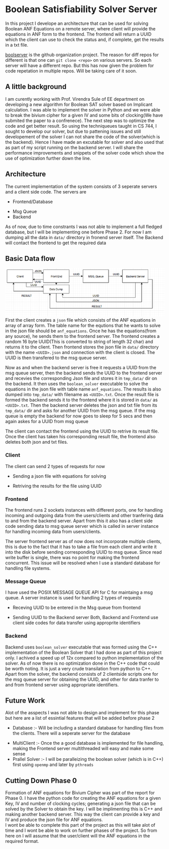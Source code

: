 # Boolean Satisfiability Solver Server
In this project I develope an architecture that can be used for solving Boolean ANF Equations on a remote server, where client will provide the equations in ANF form to the frontend. The frontend will return a UUID which the client can use to check the status and, if complete, get the results in a txt file.

[boolserver](http://github.com/boolserver) is the github organization project. The reason for diff repos for different is that one can `git clone <repo>` on various servers. So each server will have a different repo. But this has now given the problem for code repetation in multiple repos. Will be taking care of it soon.

## A little background
I am curently working with Prof. Virendra Sule of EE department on developing a new algorithm for Boolean SAT solver based on Implicant calculation. I was able to implement the solver in Python and we were able to break the bivium cipher for a given IV and some bits of clocking(We have submited the paper to a confrenece). The next step was to optimize the code and get better result. So using the techniqueues taught in CS 744, I sought to develop our solver, but due to pattening issues and still developement of the solver I can not share the code of the solver(which is the backend). Hence I have made an excutable for solver and also used that as part of my script running on the backend server. I will share the performance improvements and snippets of the solver code which show the use of optimization further down the line.

## Architecture
The current implementation of the system consists of 3 seperate servers and a client side code. The servers are
+ Frontend/Database
* Msg Queue
* Backend

As of now, due to time constrants I was not able to implement a full fledged database, but I will be implementing one before Phase 2. For now I am dumping all the data in `data/` directory in fronend server itself. The Backend will contact the frontend to get the required data<br>

## Basic Data flow
![Block Diagram for the system](https://raw.githubusercontent.com/boolserver/Documentation/master/block_diagram.png)<br>
First the client creates a `json` file which consists of the ANF equations in array of array form. The table name for the equtions that he wants to solve in the json file should be `anf_equations`. Once he has the equations(from any source), he sends them to the frontend server. The frontend creates a random 16 byte UUID(This is converted to string of length 32 char) and returns it to the client. Then frontend stores the json file in `data/` directory with the name `<UUID>.json` and connection with the client is closed. The UUID is then transfered to the msg queue server.<br>

Now as and when the backend server is free it requests a UUID from the msg queue server, then the backend sends the UUID to the frontend server and recevies the corresponding Json file and stores it in `tmp_data/` dir on the backend. It then uses the `boolean_solver` executable to solve the equations in the json file with table name `anf_equations`. The results is also dumped into `tmp_data/` with filename as `<UUID>.txt`. Once the result file is formed the backend sends it to the frontend where it is stored in `data/` as `<UUID>.txt`. Then the backend server deletes the json and txt file from its `tmp_data/` dir and asks for another UUID from the msg queue. If the msg queue is empty the backend for now goes to sleep for 5 secs and then again askes for a UUID from msg queue<br>

The client can contact the frontend using the UUID to retrive its result file. Once the client has taken his corresponding result file, the frontend also deletes both json and txt files.

### Client
The client can send 2 types of requests for now
+ Sending a json file with equations for solving
* Retriving the results for the file using UUID

### Frontend
The frontend runs 2 sockets instances with different ports, one for handling incoming and outgoing data from the users/clients and other tranfering data to and from the backend server. Apart from this it also has a client side code sending data to msg queue server which is called in server instance for handling incoming data from users/clients.

The server frontend server as of now does not incorporate multiple clients, this is due to the fact that it has to take a file from each client and write it into the disk before sending corresponding UUID to msg queue. Since read write buffer is single, there was no point for making the frontend concurrent. This issue will be resolved when I use a standard database for handling file systems.

### Message Queue
I have used the POSIX MESSAGE QUEUE API for C for maintaing a msg queue. A server instance is used for handling 2 types of requests
+ Receving UUID to be entered in the Msg queue from frontend
* Sending UUID to the Backend server
Both, Backend and Frontend use client side codes for data transfer using approprite identifiers

### Backend
Backend uses `boolean_solver` executable that was formed using the C++ implementation of the Boolean Solver that I had done as part of this project only. I achived a speed up of 12x compared to python implementation of the solver. As of now there is no optimization done in the C++ code that could be worth noting. It is just a very crude transilation from python to C++. Apart from the solver, the backend consists of 2 clientside scripts one for the msg queue server for obtaining the UUID, and other for data tranfer to and from frontend server using appropriate identifiers.

## Future Work
Alot of the asspects I was not able to design and implement for this phase but here are a list of essintial features that will be added before phase 2
+ Database :- Will be including a standard database for handling files from the clients. There will a seperate server for the database
* MultiClient :- Once the a good database is implemented for file handling, making the Frontend server multithreaded will easy and make some sense
* Prallel Solver :- I will be paralleizing the boolean solver (which is in C++) first using `openmp` and later by `pthreads`

## Cutting Down Phase 0
Formation of ANF equations for Bivium Cipher was part of the report for Phase 0. I have the python code for creating the ANF equations for a given Key, IV and number of clocking cycles; generating a json file that can be solved by the Solver to obtain the key. I will be implimenting this is C++ and making another backend server. This way the client can provide a key and IV and produce the json file for ANF equations.<br>
I wont be able to complete this part of the project as this will take alot of time and I wont be able to work on further phases of the project. So from here on I will assume that the user/client will the ANF equations in the required format.
